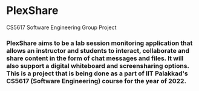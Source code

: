 # PlexShare
CS5617 Software Engineering Group Project
### PlexShare aims to be a lab session monitoring application that allows an instructor and students to interact, collaborate and share content in the form of chat messages and files. It will also support a digital whiteboard and screensharing options. This is a project that is being done as a part of IIT Palakkad's CS5617 (Software Engineering) course for the year of 2022.
